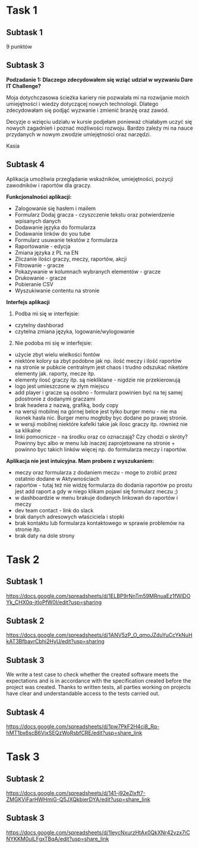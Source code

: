 # Task 1

## Subtask 1

9 punktów



## Subtask 3

**Podzadanie 1: Dlaczego zdecydowałem się wziąć udział w wyzwaniu Dare IT Challenge?**


Moja dotychczasowa ścieżka kariery nie pozwalała mi na rozwijanie moich umiejętności i wiedzy dotyczącej nowych technologii. Dlatego zdecydowałam się podjąć wyzwanie i zmienić branżę oraz zawód.


Decyzje o wzięciu udziału w kursie podjełam ponieważ chiałabym uczyć się nowych zagadnień i poznać możliwości rozwoju. Bardzo zależy mi na nauce przydanych w nowym zwodzie umiejętności oraz narzędzi.

Kasia

## Subtask 4


Aplikacja umożliwia przeglądanie wskaźników, umiejętności, pozycji zawodników i raportów dla graczy. 

**Funkcjonalności aplikacji:**

* Zalogowanie się hasłem i mailem
* Formularz Dodaj gracza - czyszczenie tekstu oraz potwierdzenie wpisanych danych
* Dodawanie języka do formularza
* Dodawanie linków do you tube
* Formularz usuwanie tekstów z formularza
* Raportowanie - edycja
* Zmiana języka z PL na EN
* Zliczanie ilości graczy, meczy, raportów, akcji
* Filtrowanie - gracze
* Pokazywanie w kolumnach wybranych elementów - gracze
* Drukowanie - gracze
* Pobieranie CSV
* Wyszukiwanie contentu na stronie


**Interfejs aplikacji**

1. Podba mi się w interfejsie:

* czytelny dashborad
* czytelna zmiana języka, logowanie/wylogowanie

2. Nie podoba mi się w interfejsie:

* użycie zbyt wielu wielkości fontów
* niektóre kolory sa zbyt podobne jak np. ilość meczy i ilość raportów
* na stronie w pubkcie centralnym jest chaos i trudno odszukać niketóre elementy jak. raporty, mecze itp. 
* elementy ilosć graczy itp. są niekliklane - nigdzie nie przekierowują
* logo jest umieszczone w złym miejscu 
* add player i gracze są osobno - formularz powinien być na tej samej pdostronie z dodanymi graczami 
* brak headera z nazwą, grafiką, body copy
* na wersji mobilnej na górnej belce jest tylko burger menu - nie ma ikonek hasła nic. Burger menu mogłoby byc dodane po prawej stronie. 
* w wersji mobilnej niektóre kafelki takie jak ilosc graczy itp. również nie sa klikalne
* linki pomocnicze - na środku oraz co oznaczają? Czy chodzi o skróty? Powinny byc albo w menu lub inaczej zaprojetowane na stronie + powinno byc takich linków więcej  np. do formularza meczy i raportów. 


**Aplikacja nie jest intuicyjna. Mam probem z wyszukaniem:**

* meczy oraz formularza z dodaniem meczu - moge to zrobić przez ostatnio dodane w Aktywnościach
* raportów - tutaj też nie widzę formularza do dodania raportów po prostu jest add raport a gdy w niego klikam pojawi się formularz meczu ;) 
* w dashboardzie w menu brakuje dodanych linkowań do raportów i meczy
* dev team contact - link do slack 
* brak danych adresowych właściciela i stopki 
* brak kontaktu lub formularza kontaktowego w sprawie problemów na stronie itp. 
* brak daty na dole strony

# Task 2

## Subtask 1
https://docs.google.com/spreadsheets/d/1ELBP9rNnTm59MRnuaEz1fWlDOYk_CHX0q-jtIoPfW0I/edit?usp=sharing

## Subtask 2
https://docs.google.com/spreadsheets/d/1ANV5zP_O_qmoJZduYuCcYkNuHkAT3BfbavrCbhj2HyU/edit?usp=sharing

## Subtask 3
We write a test case to check whether the created software meets the expectations and is in accordance with the specification created before the project was created. Thanks to written tests, all parties working on projects have clear and understandable access to the tests carried out.

## Subtask 4 
https://docs.google.com/spreadsheets/d/1pw7PkF2H4ci8_Rq-hMT1bx6scB6VjxSEQzWoRsbfCRE/edit?usp=share_link

# Task 3


## Subtask 2
https://docs.google.com/spreadsheets/d/141-j92eZIxft7-ZMGKViFarHWHmiG-Q5JXQkbierDYA/edit?usp=share_link


## Subtask 3
https://docs.google.com/spreadsheets/d/1leycNxurzHtAx0QkXNr42vzx7iCNYKKM0ulLFgxTBqA/edit?usp=share_link 
